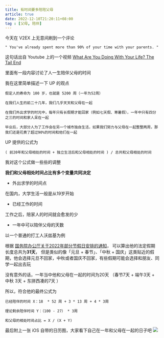 ```yaml
---
title: 有时间要多陪陪父母
article: true
date: 2022-12-10T21:20:11+08:00
tag : [父母, 陪伴]
---
```


今天在 V2EX 上无意间刷到一个评论

```
" You've already spent more than 90% of your time with your parents. "
```

这句话出自 Youtube 上的一个视频 [What Are You Doing With Your Life? The Tail End](https://www.youtube.com/watch?v=JXeJANDKwDc&t=331s)

<YouTube id="JXeJANDKwDc" />

里面有一段内容讨论了人一生陪伴父母的时间

我在这里简单描述一下 UP 的观点

```
假定人的寿命为 100 岁，也就是 5200 周（一年为52周）

在我们人生的前二十几年，我们几乎天天和父母在一起 

在我们外出求学的时光中，每年只有长假期才能回家（例如七天假、寒暑假），一年中只有四分之三的时间和家人呆在一起

毕业后，大部分人为了工作会在另一个城市独自生活，如果我们努力与父母在一起整整两周，那我们还是花费了超过90%的时间和他们在一起
```

UP 提供的公式为

```
( 前20年和父母相处的时间 + 独立生活后和父母相处的时间 ) / 总共和父母相处的时间
```

我对这个公式做一些些的调整

**我们和父母相处时间占比有多个变量共同决定**

- 外出求学的时间点

在国内，大学生活一般是从19岁开始

- 已经工作的时间

工作之后，陪家人的时间就会愈发的少

- 一年中可以陪伴父母的天数

以一个普通的打工人沃兹基为例

根据 [国务院办公厅关于2022年部分节假日安排的通知](http://www.gov.cn/zhengce/content/2021-10/25/content_5644835.htm)， 可以算出他的法定假期长度总共为**31天**， 但是类似的像「元旦 + 春节」、「中秋 + 国庆」这类贴近的假期，他会选择元旦不回家，中秋或者国庆不回家，有些假期可能会选择和朋友、同学一起出去玩

没有意外的话，一年当中他和父母在一起的时间为20天 （春节7天 + 端午3天 + 中秋 3天 + 东拼西凑的7天 ）

所以，符合他的最终公式为

```
已经陪伴的时间 X：18  * 52 周 + 3 * 13 周 + 4 * 3周

理论剩余陪伴时间 Y：（100 - 27） * 3周

和父母的相处时间占比 = X / (X + Y)
```

最后附上一张 iOS 自带的日历图，大家看下自己在一年和父母在一起的日子吧
![](https://knowledge-img-1304942245.cos.ap-shanghai.myqcloud.com/IMG_3530.jpeg)
